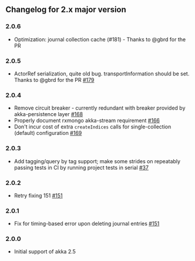 ## Changelog for 2.x major version

### 2.0.6
* Optimization: journal collection cache (#181) - Thanks to @gbrd for the PR

### 2.0.5
* ActorRef serialization, quite old bug. transportInformation should be set.  Thanks to @gbrd for the PR
[#179](https://github.com/scullxbones/akka-persistence-mongo/issues/179)

### 2.0.4
* Remove circuit breaker - currently redundant with breaker provided by akka-persistence layer [#168](https://github.com/scullxbones/akka-persistence-mongo/issues/168)
* Properly document rxmongo akka-stream requirement [#166](https://github.com/scullxbones/akka-persistence-mongo/issues/166)
* Don't incur cost of extra `createIndices` calls for single-collection (default) configuration [#169](https://github.com/scullxbones/akka-persistence-mongo/issues/169)

### 2.0.3
* Add tagging/query by tag support; make some strides on repeatably passing tests in CI by running project tests in serial
[#37](https://github.com/scullxbones/akka-persistence-mongo/issues/37)

### 2.0.2
* Retry fixing 151
[#151](https://github.com/scullxbones/akka-persistence-mongo/issues/151)

### 2.0.1
* Fix for timing-based error upon deleting journal entries [#151](https://github.com/scullxbones/akka-persistence-mongo/issues/151)

### 2.0.0
* Initial support of akka 2.5
